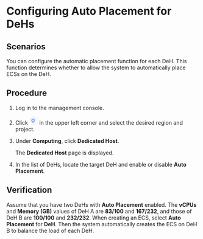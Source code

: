 # Configuring Auto Placement for DeHs<a name="EN-US_TOPIC_0046252768"></a>

## Scenarios<a name="section9864143152219"></a>

You can configure the automatic placement function for each DeH. This function determines whether to allow the system to automatically place ECSs on the DeH.

## Procedure<a name="section65161568234"></a>

1.  Log in to the management console.
2.  Click  ![](figures/9.png)  in the upper left corner and select the desired region and project.
3.  Under  **Computing**, click  **Dedicated Host**.

    The  **Dedicated Host**  page is displayed.

4.  In the list of DeHs, locate the target DeH and enable or disable  **Auto Placement**.

## Verification<a name="section1818217330243"></a>

Assume that you have two DeHs with  **Auto Placement**  enabled. The  **vCPUs**  and  **Memory \(GB\)**  values of DeH A are  **83/100**  and  ****167/232****, and those of DeH B are  **100/100**  and  **232/232**. When creating an ECS, select  **Auto Placement**  for  **DeH**. Then the system automatically creates the ECS on DeH B to balance the load of each DeH.

